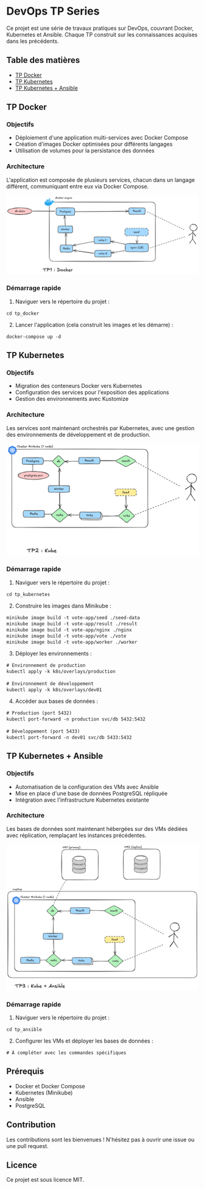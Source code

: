 # DevOps TP Series

Ce projet est une série de travaux pratiques sur DevOps, couvrant Docker, Kubernetes et Ansible. Chaque TP construit sur les connaissances acquises dans les précédents.

## Table des matières
- [TP Docker](#tp-docker)
- [TP Kubernetes](#tp-kubernetes)
- [TP Kubernetes + Ansible](#tp-kubernetes--ansible)

## TP Docker

### Objectifs
- Déploiement d'une application multi-services avec Docker Compose
- Création d'images Docker optimisées pour différents langages
- Utilisation de volumes pour la persistance des données

### Architecture
L'application est composée de plusieurs services, chacun dans un langage différent, communiquant entre eux via Docker Compose.

![Architecture TP1](docs/TP1.png)

### Démarrage rapide

1. Naviguer vers le répertoire du projet :
```shell
cd tp_docker
```

2. Lancer l'application (cela construit les images et les démarre) :
```shell
docker-compose up -d
```

## TP Kubernetes

### Objectifs
- Migration des conteneurs Docker vers Kubernetes
- Configuration des services pour l'exposition des applications
- Gestion des environnements avec Kustomize

### Architecture
Les services sont maintenant orchestrés par Kubernetes, avec une gestion des environnements de développement et de production.

![Architecture TP2](docs/TP2.png)

### Démarrage rapide

1. Naviguer vers le répertoire du projet :
```shell
cd tp_kubernetes
```

2. Construire les images dans Minikube :
```shell
minikube image build -t vote-app/seed ./seed-data
minikube image build -t vote-app/result ./result
minikube image build -t vote-app/nginx ./nginx
minikube image build -t vote-app/vote ./vote
minikube image build -t vote-app/worker ./worker
```

3. Déployer les environnements :
```shell
# Environnement de production
kubectl apply -k k8s/overlays/production

# Environnement de développement
kubectl apply -k k8s/overlays/dev01
```

4. Accéder aux bases de données :
```shell
# Production (port 5432)
kubectl port-forward -n production svc/db 5432:5432

# Développement (port 5433)
kubectl port-forward -n dev01 svc/db 5433:5432
```

## TP Kubernetes + Ansible

### Objectifs
- Automatisation de la configuration des VMs avec Ansible
- Mise en place d'une base de données PostgreSQL répliquée
- Intégration avec l'infrastructure Kubernetes existante

### Architecture
Les bases de données sont maintenant hébergées sur des VMs dédiées avec réplication, remplaçant les instances précédentes.

![Architecture TP3](docs/TP3.png)

### Démarrage rapide

1. Naviguer vers le répertoire du projet :
```shell
cd tp_ansible
```

2. Configurer les VMs et déployer les bases de données :
```shell
# À compléter avec les commandes spécifiques
```

## Prérequis

- Docker et Docker Compose
- Kubernetes (Minikube)
- Ansible
- PostgreSQL

## Contribution

Les contributions sont les bienvenues ! N'hésitez pas à ouvrir une issue ou une pull request.

## Licence

Ce projet est sous licence MIT.
